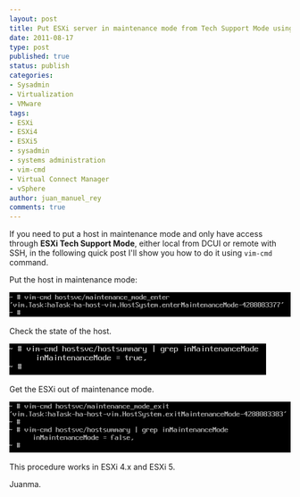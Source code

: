 ```yaml
---
layout: post
title: Put ESXi server in maintenance mode from Tech Support Mode using vim-cmd
date: 2011-08-17
type: post
published: true
status: publish
categories:
- Sysadmin
- Virtualization
- VMware
tags:
- ESXi
- ESXi4
- ESXi5
- sysadmin
- systems administration
- vim-cmd
- Virtual Connect Manager
- vSphere
author: juan_manuel_rey
comments: true
---
```


If you need to put a host in maintenance mode and only have access through **ESXi Tech Support Mode**, either local from DCUI or remote with SSH, in the following quick post I'll show you how to do it using `vim-cmd` command.

Put the host in maintenance mode:

[![](/images/maintenance_mode_enter.png "Enter maintenance mode")]({{site.url}}/images/maintenance_mode_enter.png)

Check the state of the host.

[![](/images/maintenance_mode_check.png "Check host state")]({{site.url}}/images/maintenance_mode_check.png)

Get the ESXi out of maintenance mode.

[![](/images/maintenance_mode_exit.png "Exit maintenance mode")]({{site.url}}/images/maintenance_mode_exit.png)

This procedure works in ESXi 4.x and ESXi 5.

Juanma.
